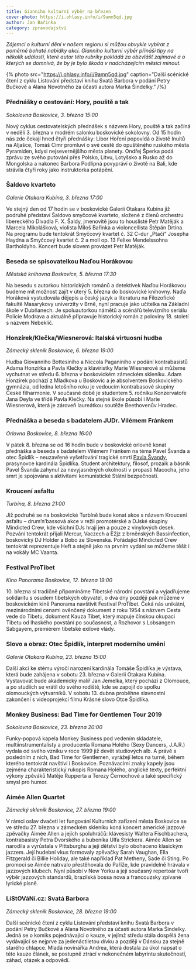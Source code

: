 ```yaml
---
title: Gianniho kulturní výběr na březen
cover-photo: https://i.ohlasy.info/i/9amn5qd.jpg
author: Jan Bařinka
category: zpravodajství
---
```


*Zájemci o kulturní dění v našem regionu si můžou obvykle vybírat z poměrně bohaté nabídky akcí. Gianniho kulturní výběr přináší tipy na několik událostí, které autor této rubriky pokládá za obzvlášť zajímavé a o kterých se domnívá, že by je bylo škoda v nadcházejícím měsíci minout.*

{% photo src="https://i.ohlasy.info/i/9amn5qd.jpg" caption="Další scénické čtení z cyklu Listování představí knihu Svatá Barbora v podání Petry Bučkové a Alana Novotného za účasti autora Marka Šindelky." /%}

### Přednášky o cestování: Hory, pouště a tak

*Sokolovna Boskovice, 3. března 15:00*

Nový cyklus cestovatelských přednášek s názvem Hory, pouště a tak začíná v neděli 3. března v modrém salonku boskovické sokolovny. Od 15 hodin nás zde čekají hned čtyři přednášky: Libor Hoření popovídá o životě Inuitů na Aljašce, Tomáš Cimr promluví o své cestě do opuštěného ruského města Pyramiden, kdysi nejsevernějšího města planety. Ondřej Šperka podá zprávu ze svého putování přes Polsko, Litvu, Lotyšsko a Rusko až do Mongolska a nakonec Barbora Podlipná povypráví o životě na Bali, kde strávila čtyři roky jako instruktorka potápění.

### Šaldovo kvarteto

*Galerie Otakara Kubína, 3. března 17:00*

Ve stejný den od 17 hodin se v boskovické Galerii Otakara Kubína již podruhé představí Šaldovo smyčcové kvarteto, složené z členů orchestru libereckého Divadla F. X. Šaldy, jmenovitě jsou to houslisté Petr Matěják a Marcela Mikolášková, violista Miloš Bařinka a violoncellista Štěpán Drtina. Na programu bude tentokrát Smyčcový kvartet č. 32 C-dur „Ptačí“ Josepha Haydna a Smyčcový kvartet č. 2 a moll op. 13 Felixe Mendelssohna Bartholdyho. Koncert bude slovem provázet Petr Matěják.

### Beseda se spisovatelkou Naďou Horákovou

*Městská knihovna Boskovice, 5. března 17:30*

Na besedu s autorkou historických románů a detektivek Naďou Horákovou budeme mít možnost zajít v úterý 5. března do boskovické knihovny. Naďa Horáková vystudovala dějepis a český jazyk a literaturu na Filozofické fakultě Masarykovy univerzity v Brně, nyní pracuje jako učitelka na Základní škole v Dubňanech. Je spoluautorkou námětů a scénářů televizního seriálu Policie Modrava a aktuálně připravuje historický román z poloviny 18. století s názvem Nebeklíč.

### Honzírek/Klečka/Wiesnerová: Italská virtuosní hudba

*Zámecký skleník Boskovice, 6. března 19:00*

Hudba Giovanniho Bottesiniho a Niccola Paganiniho v podání kontrabasistů Adama Honzírka a Pavla Klečky a klavíristky Marie Wiesnerové si můžeme vychutnat ve středu 6. března v boskovickém zámeckém skleníku. Adam Honzírek pochází z Mladkova u Boskovic a je absolventem Boskovického gymnázia, od ledna letošního roku je vedoucím kontrabasové skupiny České filharmonie. V současné době je studentem 5. ročníku Konzervatoře Jana Deyla ve třídě Pavla Klečky. Na stejné škole působí i Marie Wiesnerová, která je zároveň laureátkou soutěže Beethovenův Hradec.

### Přednáška a beseda s badatelem JUDr. Vilémem Fránkem

*Orlovna Boskovice, 8. března 16:00*

V pátek 8. března se od 16 hodin bude v boskovické orlovně konat přednáška a beseda s badatelem Vilémem Fránkem na téma Pavel Švanda a otec Špidlík – neuzavřené vyšetřování tragické smrti [Pavla Švandy](http://www.ohlasy.info/clanky/2016/05/odsun-svanda.html), prasynovce kardinála Špidlíka. Student architektury, filosof, prozaik a básník Pavel Švanda zahynul za nevyjasněných okolností v propasti Macocha, jeho smrt je spojována s aktivitami komunistické Státní bezpečnosti.

### Kroucení asfaltu

*Turbína, 8. března 21:00*

Již podruhé se na boskovické Turbíně bude konat akce s názvem Kroucení asfaltu – drum’n’bassová akce v režii promotérské a DJské skupiny Mindicted Crew, kde všichni DJs hrají jen a pouze z vinylových desek. Pozvání tentokrát přijali Mercur, Vaczech a E2jz z brněnských Bassinfection, boskovický DJ Holder a Bobo ze Slovenska. Pořádající Mindicted Crew tentokrát reprezentuje Heft a stejně jako na prvním vydání se můžeme těšit i na vokály MC Vaanta.

### Festival ProTibet

*Kino Panorama Boskovice, 12. března 19:00*

10\. března si tradičně připomínáme Tibetské národní povstání a vyjadřujeme solidaritu s osudem tibetských obyvatel, o dva dny později pak můžeme v boskovickém kině Panorama navštívit Festival ProTibet. Čeká nás unikátní, mezinárodními cenami ověnčený dokument z roku 1954 s názvem Cesta vede do Tibetu, dokument Kauza Tibet, který mapuje čínskou okupaci Tibetu od lhaského povstání po současnost, a Rozhovor s Lobsangem Sabgayem, premiérem tibetské exilové vlády.

### Slovo a obraz: Otec Špidlík, interpret moderního umění

*Galerie Otakara Kubína, 23. března 15:00*

Další akcí ke stému výročí narození kardinála Tomáše Špidlíka je výstava, která bude zahájena v sobotu 23. března v Galerii Otakara Kubína. Vystavovat bude akademický malíř Jan Jemelka, který pochází z Olomouce, a po studiích se vrátil do svého rodiště, kde se zapojil do spolku olomouckých výtvarníků. V sobotu 13. dubna proběhne slavnostní zakončení s videoprojekcí filmu Krásné slovo Otce Špidlíka.

### Monkey Business: Bad Time for Gentlemen Tour 2019

*Sokolovna Boskovice, 23. března 20:00*

Funky-popová kapela Monkey Business pod vedením skladatele, multiinstrumentalisty a producenta Romana Holého (Sexy Dancers, J.A.R.) vydala od svého vzniku v roce 1999 již devět studiových alb. A právě s posledním z nich, Bad Time for Gentlemen, vyrážejí letos na turné, během kterého tentokrát navštíví i Boskovice. Poznávacími znaky kapely jsou zejména charakteristický rukopis Romana Holého, anglické texty, perfektní výkony zpěváků Matěje Rupperta a Terezy Černochové a také specifický smysl pro humor.

### Aimée Allen Quartet

*Zámecký skleník Boskovice, 27. března 19:00*

V rámci oslav dvaćeti let fungování Kulturních zařízení města Boskovice se ve středu 27. března v zámeckém skleníku koná koncert americké jazzové zpěvačky Aimée Allen a jejích spoluhráčů: klávesisty Waltera Fischbachera, kontrabasisty Petra Dvorského a bubeníka Ulfa Strickera. Aimée Allen se narodila a vyrůstala v Pittsburghu a její dětství bylo obohaceno klasickým jazzem. Její hudební vkus formovaly zpěvačky Sarah Vaughan, Ella Fitzgerald či Billie Holiday, ale také například Pat Metheny, Sade či Sting. Po promoci se Aimée natrvalo přestěhovala do Paříže, kde pravidelně hrávala v jazzových klubech. Nyní působí v New Yorku a její současný repertoár tvoří výběr jazzových standardů, brazilská bossa nova a francouzsky zpívané lyrické písně.

### LiStOVáNí.cz: Svatá Barbora

*Zámecký skleník Boskovice, 28. března 19:00*

Další scénické čtení z cyklu Listování představí knihu Svatá Barbora v podání Petry Bučkové a Alana Novotného za účasti autora Marka Šindelky. Jedná se o komiks pojednávající o kauze, v jejímž středu stála dospělá žena vydávající se nejprve za jedenáctiletou dívku a později v Dánsku za stejně starého chlapce. Mladá novinářka Andrea, která dostala za úkol napsat o této kauze článek, se postupně ztrácí v nekonečném labyrintu skutečností, záhad, otázek a odpovědí.
